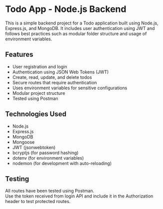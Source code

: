 # Todo App - Node.js Backend

This is a simple backend project for a Todo application built using Node.js, Express.js, and MongoDB. It includes user authentication using JWT and follows best practices such as modular folder structure and usage of environment variables.

## Features

- User registration and login
- Authentication using JSON Web Tokens (JWT)
- Create, read, update, and delete todos
- Secure routes that require authentication
- Uses environment variables for sensitive configurations
- Modular project structure
- Tested using Postman

## Technologies Used

- Node.js
- Express.js
- MongoDB
- Mongoose
- JWT (jsonwebtoken)
- bcryptjs (for password hashing)
- dotenv (for environment variables)
- nodemon (for development with auto-reloading)


## Testing

All routes have been tested using Postman.  
Use the token received from login API and include it in the Authorization header to test protected routes.

